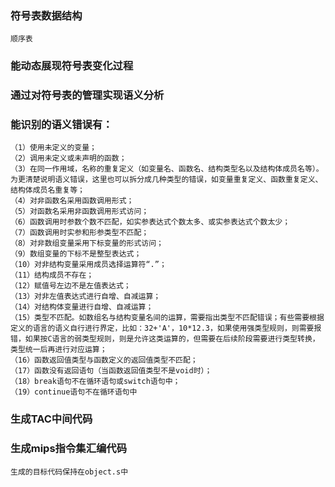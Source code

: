 ### 符号表数据结构
	顺序表

### 能动态展现符号表变化过程

### 通过对符号表的管理实现语义分析

### 能识别的语义错误有：
	（1）使用未定义的变量；
	（2）调用未定义或未声明的函数；
	（3）在同一作用域，名称的重复定义（如变量名、函数名、结构类型名以及结构体成员名等）。为更清楚说明语义错误，这里也可以拆分成几种类型的错误，如变量重复定义、函数重复定义、结构体成员名重复等；
	（4）对非函数名采用函数调用形式；
	（5）对函数名采用非函数调用形式访问；
	（6）函数调用时参数个数不匹配，如实参表达式个数太多、或实参表达式个数太少；
	（7）函数调用时实参和形参类型不匹配；
	（8）对非数组变量采用下标变量的形式访问；
	（9）数组变量的下标不是整型表达式；
	（10）对非结构变量采用成员选择运算符“.”；
	（11）结构成员不存在；
	（12）赋值号左边不是左值表达式；
	（13）对非左值表达式进行自增、自减运算；
	（14）对结构体变量进行自增、自减运算；
	（15）类型不匹配。如数组名与结构变量名间的运算，需要指出类型不匹配错误；有些需要根据定义的语言的语义自行进行界定，比如：32+'A'，10*12.3，如果使用强类型规则，则需要报错，如果按C语言的弱类型规则，则是允许这类运算的，但需要在后续阶段需要进行类型转换，类型统一后再进行对应运算； 
	（16）函数返回值类型与函数定义的返回值类型不匹配；
	（17）函数没有返回语句（当函数返回值类型不是void时）；
	（18）break语句不在循环语句或switch语句中；
	（19）continue语句不在循环语句中

### 生成TAC中间代码
### 生成mips指令集汇编代码
	生成的目标代码保持在object.s中
